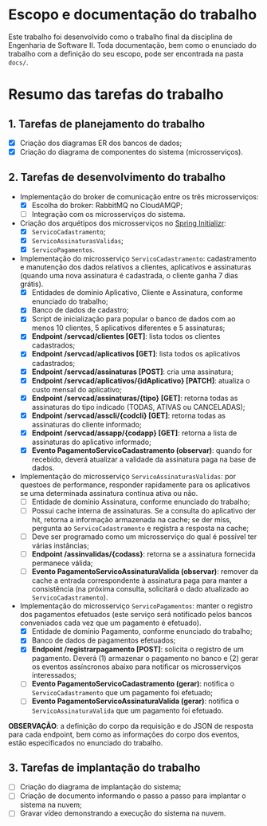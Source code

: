 # Escopo e documentação do trabalho
Este trabalho foi desenvolvido como o trabalho final da disciplina de Engenharia de Software II. Toda documentação, bem como o enunciado do trabalho com a definição do seu escopo, pode ser encontrada na pasta `docs/`.

# Resumo das tarefas do trabalho
## 1. Tarefas de planejamento do trabalho
- [X] Criação dos diagramas ER dos bancos de dados;
- [X] Criação do diagrama de componentes do sistema (microsserviços).

## 2. Tarefas de desenvolvimento do trabalho
* Implementação do broker de comunicação entre os três microsserviços:
    - [X] Escolha do broker: RabbitMQ no CloudAMQP;
    - [ ] Integração com os microsserviços do sistema.
* Criação dos arquétipos dos microsserviços no [Spring Initializr](https://start.spring.io/):
    - [X] `ServicoCadastramento`;
    - [X] `ServicoAssinaturasValidas`;
    - [X] `ServicoPagamentos`.
* Implementação do microsserviço `ServicoCadastramento`: cadastramento e manutenção dos dados relativos a clientes, aplicativos e assinaturas (quando uma nova assinatura é cadastrada, o cliente ganha 7 dias grátis).
    - [X] Entidades de domínio Aplicativo, Cliente e Assinatura, conforme enunciado do trabalho;
    - [X] Banco de dados de cadastro;
    - [X] Script de inicialização para popular o banco de dados com ao menos 10 clientes, 5 aplicativos diferentes e 5 assinaturas;
    - [X] **Endpoint /servcad/clientes [GET]**: lista todos os clientes cadastrados;
    - [X] **Endpoint /servcad/aplicativos [GET]**: lista todos os aplicativos cadastrados;
    - [X] **Endpoint /servcad/assinaturas [POST]**: cria uma assinatura;
    - [X] **Endpoint /servcad/aplicativos/{idAplicativo} [PATCH]**: atualiza o custo mensal do aplicativo;
    - [X] **Endpoint /servcad/assinaturas/{tipo} [GET]**: retorna todas as assinaturas do tipo indicado (TODAS, ATIVAS ou CANCELADAS);
    - [X] **Endpoint /servcad/asscli/{codcli} [GET]**: retorna todas as assinaturas do cliente informado;
    - [X] **Endpoint /servcad/assapp/{codapp} [GET]**: retorna a lista de assinaturas do aplicativo informado;
    - [X] **Evento PagamentoServicoCadastramento (observar)**: quando for recebido, deverá atualizar a validade da assinatura paga na base de dados.
* Implementação do microsserviço `ServicoAssinaturasValidas`: por questoes de performance, responder rapidamente para os aplicativos se uma determinada assinatura continua ativa ou não.
    - [ ] Entidade de domínio Assinatura, conforme enunciado do trabalho;
    - [ ] Possui cache interna de assinaturas. Se a consulta do aplicativo der hit, retorna a informação armazenada na cache; se der miss, pergunta ao `ServicoCadastramento` e registra a resposta na cache;
    - [ ] Deve ser programado como um microsserviço do qual é possível ter várias instâncias;
    - [ ] **Endpoint /assinvalidas/{codass}**: retorna se a assinatura fornecida permanece válida;
    - [ ] **Evento PagamentoServicoAssinaturaValida (observar)**: remover da cache a entrada correspondente à assinatura paga para manter a consistência (na próxima consulta, solicitará o dado atualizado ao `ServicoCadastramento`).
* Implementação do microsserviço `ServicoPagamentos`: manter o registro dos pagamentos efetuados (este serviço será notificado pelos bancos conveniados cada vez que um pagamento é efetuado).
    - [X] Entidade de domínio Pagamento, conforme enunciado do trabalho;
    - [X] Banco de dados de pagamentos efetuados;
    - [X] **Endpoint /registrarpagamento [POST]**: solicita o registro de um pagamento. Deverá (1) armazenar o pagamento no banco e (2) gerar os eventos assíncronos abaixo para notificar os microsserviços interessados;
    - [ ] **Evento PagamentoServicoCadastramento (gerar)**: notifica o `ServicoCadastramento` que um pagamento foi efetuado;
    - [ ] **Evento PagamentoServicoAssinaturaValida (gerar)**: notifica o `ServicoAssinaturaValida` que um pagamento foi efetuado.

**OBSERVAÇÃO**: a definição do corpo da requisição e do JSON de resposta para cada endpoint, bem como as informações do corpo dos eventos, estão especificados no enunciado do trabalho.

## 3. Tarefas de implantação do trabalho
- [ ] Criação do diagrama de implantação do sistema;
- [ ] Criação de documento informando o passo a passo para implantar o sistema na nuvem;
- [ ] Gravar vídeo demonstrando a execução do sistema na nuvem.
